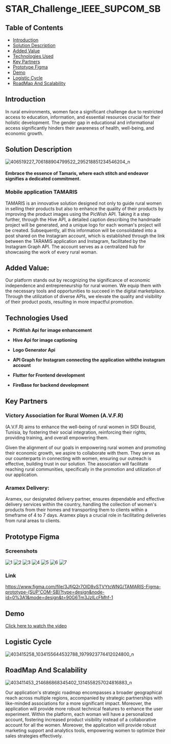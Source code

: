 # STAR_Challenge_IEEE_SUPCOM_SB

## Table of Contents

- [Introduction](#introduction)
- [Solution Description](#solution-description)
- [Added Value](#added-value)
- [Technologies Used](#technologies-used)
- [Key Partners](#key-partners)
- [Prototype Figma](#prototype-figma)
- [Demo](#demo)
- [Logistic Cycle](#logistic-cycle)
- [RoadMap And Scalability](#roadMap-and-scalability)


## Introduction
In rural environments, women face a significant challenge due to restricted access to education, information, and essential resources crucial for their holistic development. The gender gap in educational and informational access  significantly hinders their awareness of health, well-being, and economic growth.

## Solution Description
![406519227_706188904799522_295218851234546204_n](https://github.com/SkanderChayoukhi/MTS-project/assets/138572009/0a128bc8-5376-47c8-b874-df8e04f9d92e)


#### Embrace the essence of Tamaris, where each stitch and endeavor signifies a dedicated commitment.
### Mobile application TAMARIS 
TAMARIS is an innovative solution designed not only to guide rural women in selling their products but also to enhance the quality of their products by improving the product images using the PicWish API. Taking it a step further, through the Hive API, a detailed caption describing the handmade project will be generated, and a unique logo for each woman's project will be created. Subsequently, all this information will be consolidated into a post shared on the Instagram account, which is established through the link between the TARAMIS application and Instagram, facilitated by the Instagram Graph API. The account serves as a centralized hub for showcasing the work of every rural woman.


## Added Value:
Our platform stands out by recognizing the significance of economic independence and entrepreneurship for rural women. We equip them with the necessary tools and opportunities to succeed in the digital marketplace. Through the utilization of diverse APIs, we elevate the quality and visibility of their product posts, resulting in more impactful promotion.

## Technologies Used

- **PicWish Api for image enhancement**

- **Hive Api for image captioning**

- **Logo Generator Api**

- **API Graph for Instagram connecting the application withthe instagram account**

- **Flutter for Frontend development**
  
- **FireBase for backend development**

## Key Partners
### Victory Association for Rural Women (A.V.F.R)
(A.V.F.R) aims to enhance the well-being of rural women in SIDI Bouzid, Tunisia, by fostering their social integration, reinforcing their rights, providing training, and overall empowering them.

Given the alignment of our goals in empowering rural women and promoting their economic growth, we aspire to collaborate with them. They serve as our counterparts in connecting with women, ensuring our outreach is effective, building trust in our solution. The association will facilitate reaching rural communities, specifically in the promotion and utilization of our application.

### Aramex Delivery:
Aramex, our designated delivery partner, ensures dependable and effective delivery services within the country, handling the collection of women's products from their homes and transporting them to clients within a timeframe of 4 to 7 days. 
Aramex plays a crucial role in facilitating deliveries from rural areas to clients.

## Prototype Figma

### Screenshots 
![1](https://github.com/SkanderChayoukhi/MTS-project/assets/138572009/c0f72e18-2c9e-4ec5-b775-475c07ab79ce)
![2](https://github.com/SkanderChayoukhi/MTS-project/assets/138572009/b47978a9-84eb-4316-95a7-4cf0eeb31af7)
![3](https://github.com/SkanderChayoukhi/MTS-project/assets/138572009/e918bbf4-f531-4927-b7a7-8f30154f96fa)
![4](https://github.com/SkanderChayoukhi/MTS-project/assets/138572009/c39862e5-92b2-404c-ba98-492e2b4f749c)
![5](https://github.com/SkanderChayoukhi/MTS-project/assets/138572009/4ec97574-b66b-4dfb-8909-289ff8ccb81a)
![6](https://github.com/SkanderChayoukhi/MTS-project/assets/138572009/70f30ede-23e4-4ff3-beb7-5cd4c5839cf8)
![7](https://github.com/SkanderChayoukhi/MTS-project/assets/138572009/7de327ca-38c6-4215-aac6-ecb364ad55c8)


### Link 
https://www.figma.com/file/3JfjQ2r7OID8vSTVYtcWNG/TAMARIS-Figma-prototype-(SUP'COM-SB)?type=design&node-id=0%3A1&mode=design&t=90G6Tm3JzILcFMhf-1

## Demo 

[Click here to watch the video](https://youtu.be/OPZKvGgWgDc)

## Logistic Cycle
![403415258_1034155644532788_1979923774412024800_n](https://github.com/SkanderChayoukhi/MTS-project/assets/138572009/868146ce-b0b7-425b-a4a0-7dd6ccc515a3)

## RoadMap And Scalability
![403411453_214686868345402_1314558257024816883_n](https://github.com/SkanderChayoukhi/MTS-project/assets/138572009/5513399b-25df-4230-a910-967f490753f6)

Our application's strategic roadmap encompasses a broader geographical reach across multiple regions, accompanied by strategic partnerships with like-minded associations for a more significant impact. Moreover, the application will provide more robust technical features to enhance the user experiment.
Within the platform, each woman will have a personalized account, fostering increased product visibility instead of a collaborative account for all the women.  Moreover, the application will provide robust marketing support and analytics tools, empowering women to optimize their sales strategies effectively.
